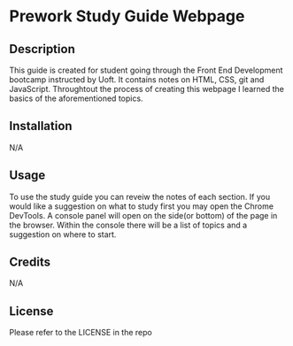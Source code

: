 # Prework Study Guide Webpage

## Description
This guide is created for student going through the Front End Development bootcamp instructed by Uoft. It contains notes on HTML, CSS, git and JavaScript. Throughtout the process of creating this webpage I learned the basics of the aforementioned topics. 


## Installation

N/A

## Usage

To use the study guide you can reveiw the notes of each section. If you would like a suggestion on what to study first you may open the Chrome DevTools. A console panel will open on the side(or bottom) of the page in the browser. Within the console there will be a list of topics and a suggestion on where to start. 

## Credits

N/A

## License

Please refer to the LICENSE in the repo
